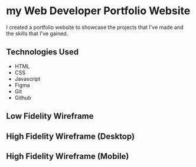 # my Web Developer Portfolio Website
I created a portfolio website to showcase the projects that I've made and the skills that I've gained. 

## Technologies Used
* HTML 
* CSS 
* Javascript
* Figma
* Git
* Github

## Low Fidelity Wireframe

## High Fidelity Wireframe (Desktop)

## High Fidelity Wireframe (Mobile)
